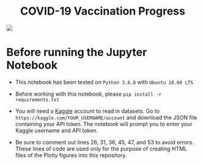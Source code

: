 # <center>COVID-19 Vaccination Progress</center>

<!-- <img src="https://www.gannett-cdn.com/presto/2020/03/07/USAT/97bc2b03-be50-4814-9389-9b5e52e3045b-promo-art.png?crop=5658,3183,x794,y621&width=1200"> -->

<img src="https://i.ibb.co/PND8kpp/vaccine-image.png">

# Before running the Jupyter Notebook

- This notebook has been tested on ```Python 3.6.8``` with ```Ubuntu 18.04 LTS```

- Before working with this notebook, please ```pip install -r requirements.txt```

- You will need a [Kaggle](https://www.kaggle.com) account to read in datasets. Go to ```https://kaggle.com/YOUR_USERNAME/account``` and download the JSON file containing your API token. The notebook will prompt you to enter your Kaggle username and API token.

- Be sure to comment out lines 26, 31, 36, 45, 47, and 53 to avoid errors. These lines of code are used only for the purpose of creating HTML files of the Plotly figures into this repository.

